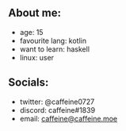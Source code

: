 ## About me:
- age: 15
- favourite lang: kotlin
- want to learn: haskell
- linux: user

## Socials:
- twitter: @caffeine0727
- discord: caffeine#1839
- email: caffeine@caffeine.moe

